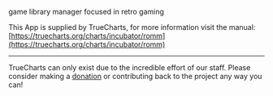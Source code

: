 game library manager focused in retro gaming

This App is supplied by TrueCharts, for more information visit the manual: [https://truecharts.org/charts/incubator/romm](https://truecharts.org/charts/incubator/romm)

---

TrueCharts can only exist due to the incredible effort of our staff.
Please consider making a [donation](https://truecharts.org/sponsor) or contributing back to the project any way you can!
